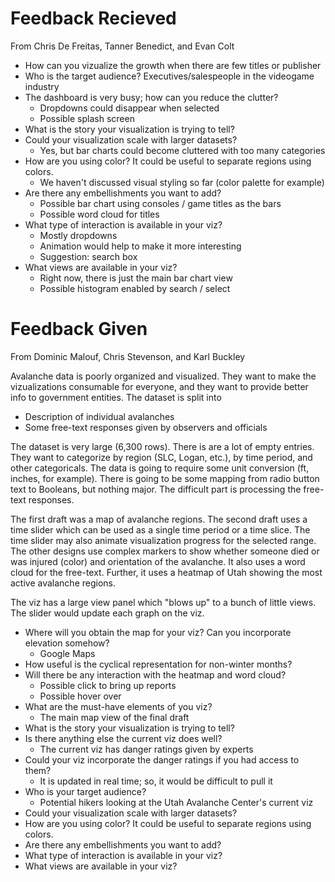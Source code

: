 # Feedback Recieved
From Chris De Freitas, Tanner Benedict, and Evan Colt

* How can you vizualize the growth when there are few titles or publisher
* Who is the target audience? Executives/salespeople in the videogame industry
* The dashboard is very busy; how can you reduce the clutter?
    + Dropdowns could disappear when selected
    + Possible splash screen
* What is the story your visualization is trying to tell?
* Could your visualization scale with larger datasets?
    + Yes, but bar charts could become cluttered with too many categories
* How are you using color? It could be useful to separate regions using colors.
    + We haven't discussed visual styling so far (color palette for example)
* Are there any embellishments you want to add?
    + Possible bar chart using consoles / game titles as the bars
    + Possible word cloud for titles
* What type of interaction is available in your viz?
    + Mostly dropdowns
    + Animation would help to make it more interesting
    + Suggestion: search box
* What views are available in your viz?
    + Right now, there is just the main bar chart view
    + Possible histogram enabled by search / select

# Feedback Given
From Dominic Malouf, Chris Stevenson, and Karl Buckley

Avalanche data is poorly organized and visualized. They want to make the vizualizations consumable for everyone, and they want to provide better info to government entities. The dataset is split into
* Description of individual avalanches
* Some free-text responses given by observers and officials

The dataset is very large (6,300 rows). There is are a lot of empty entries. They want to categorize by region (SLC, Logan, etc.), by time period, and other categoricals. The data is going to require some unit conversion (ft, inches, for example). There is going to be some mapping from radio button text to Booleans, but nothing major. The difficult part is processing the free-text responses.

The first draft was a map of avalanche regions. The second draft uses a time slider which can be used as a single time period or a time slice. The time slider may also animate visualization progress for the selected range. The other designs use complex markers to show whether someone died or was injured (color) and orientation of the avalanche. It also uses a word cloud for the free-text. Further, it uses a heatmap of Utah showing the most active avalanche regions.

The viz has a large view panel which "blows up" to a bunch of little views. The slider would update each graph on the viz.

* Where will you obtain the map for your viz? Can you incorporate elevation somehow?
    + Google Maps
* How useful is the cyclical representation for non-winter months?
* Will there be any interaction with the heatmap and word cloud?
    + Possible click to bring up reports
    + Possible hover over
* What are the must-have elements of you viz?
    + The main map view of the final draft
* What is the story your visualization is trying to tell?
* Is there anything else the current viz does well?
    + The current viz has danger ratings given by experts
* Could your viz incorporate the danger ratings if you had access to them?
    + It is updated in real time; so, it would be difficult to pull it
* Who is your target audience?
    + Potential hikers looking at the Utah Avalanche Center's current viz
* Could your visualization scale with larger datasets?
* How are you using color? It could be useful to separate regions using colors.
* Are there any embellishments you want to add?
* What type of interaction is available in your viz?
* What views are available in your viz?
